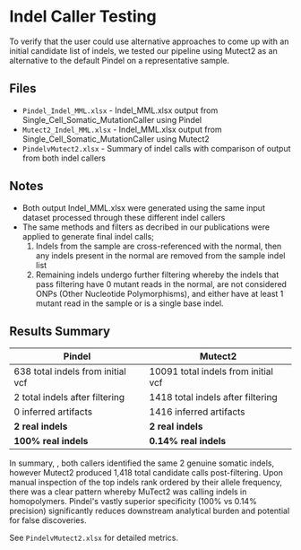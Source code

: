 # Indel Caller Testing

To verify that the user could use alternative approaches to come up with an initial candidate list of indels, we tested our pipeline using Mutect2 as an alternative to the default Pindel on a representative sample.

## Files
- `Pindel_Indel_MML.xlsx` -  Indel_MML.xlsx output from Single_Cell_Somatic_MutationCaller using Pindel
- `Mutect2_Indel_MML.xlsx` - Indel_MML.xlsx output from Single_Cell_Somatic_MutationCaller using Mutect2
- `PindelvMutect2.xlsx` - Summary of indel calls with comparison of output from both indel callers

## Notes

- Both output Indel_MML.xlsx were generated using the same input dataset processed through these different indel callers
- The same methods and filters as decribed in our publications were applied to generate final indel calls;
  1. Indels from the sample are cross-referenced with the normal, then any indels present in the normal are removed from the sample indel list
  2. Remaining indels undergo further filtering whereby the indels that pass filtering have 0 mutant reads in the normal, are not considered ONPs (Other Nucleotide Polymorphisms), and either have at least 1 mutant read in the sample or is a single base indel.  

## Results Summary

| **Pindel** | **Mutect2** |
|--------------|--------------|
| 638 total indels from initial vcf | 10091 total indels from initial vcf |
| 2 total indels after filtering | 1418 total indels after filtering |
| 0 inferred artifacts | 1416 inferred artifacts |
| **2 real indels** | **2 real indels** |
| **100% real indels** | **0.14% real indels** |

In summary, , both callers identified the same 2 genuine somatic indels, however Mutect2 produced 1,418 total candidate calls post-filtering. Upon manual inspection of the top indels rank ordered by their allele frequency, there was a clear pattern whereby MuTect2 was calling indels in homopolymers. Pindel's vastly superior specificity (100% vs 0.14% precision) significantly reduces downstream analytical burden and potential for false discoveries.
  
See `PindelvMutect2.xlsx` for detailed metrics.

